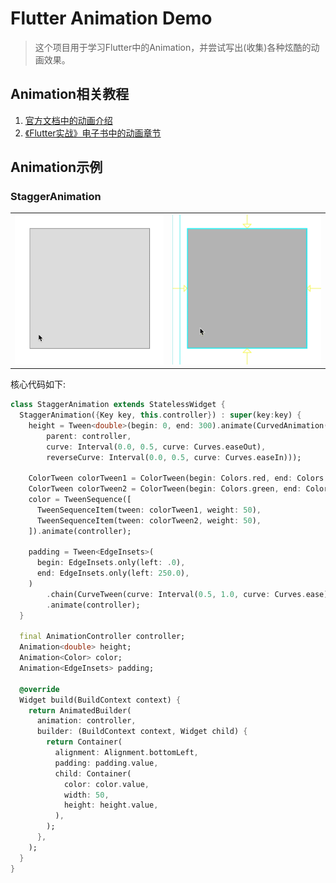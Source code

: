# Flutter Animation Demo

>这个项目用于学习Flutter中的Animation，并尝试写出(收集)各种炫酷的动画效果。


## Animation相关教程
1. [官方文档中的动画介绍](https://flutter.io/docs/development/ui/animations)
2. [《Flutter实战》电子书中的动画章节](https://book.flutterchina.club/chapter9/)


## Animation示例

### StaggerAnimation
<table>
  <tr>
    <td><img src="/assets/screenshot/stagger_animation_1.gif" /></td>
    <td><img src="/assets/screenshot/stagger_animation_2.gif" /></td>
  </tr>
</table>

核心代码如下:
```dart
class StaggerAnimation extends StatelessWidget {
  StaggerAnimation({Key key, this.controller}) : super(key:key) {
    height = Tween<double>(begin: 0, end: 300).animate(CurvedAnimation(
        parent: controller,
        curve: Interval(0.0, 0.5, curve: Curves.easeOut),
        reverseCurve: Interval(0.0, 0.5, curve: Curves.easeIn)));

    ColorTween colorTween1 = ColorTween(begin: Colors.red, end: Colors.green);
    ColorTween colorTween2 = ColorTween(begin: Colors.green, end: Colors.blue);
    color = TweenSequence([
      TweenSequenceItem(tween: colorTween1, weight: 50),
      TweenSequenceItem(tween: colorTween2, weight: 50),
    ]).animate(controller);

    padding = Tween<EdgeInsets>(
      begin: EdgeInsets.only(left: .0),
      end: EdgeInsets.only(left: 250.0),
    )
        .chain(CurveTween(curve: Interval(0.5, 1.0, curve: Curves.ease)))
        .animate(controller);
  }

  final AnimationController controller;
  Animation<double> height;
  Animation<Color> color;
  Animation<EdgeInsets> padding;

  @override
  Widget build(BuildContext context) {
    return AnimatedBuilder(
      animation: controller,
      builder: (BuildContext context, Widget child) {
        return Container(
          alignment: Alignment.bottomLeft,
          padding: padding.value,
          child: Container(
            color: color.value,
            width: 50,
            height: height.value,
          ),
        );
      },
    );
  }
}
```